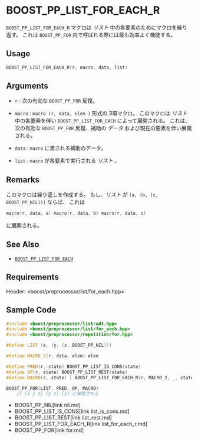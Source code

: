 # BOOST_PP_LIST_FOR_EACH_R

`BOOST_PP_LIST_FOR_EACH_R` マクロは *リスト* 中の各要素のためにマクロを繰り返す。
これは `BOOST_PP_FOR` 内で呼ばれる際には最も効率よく機能する。

## Usage

```cpp
BOOST_PP_LIST_FOR_EACH_R(r, macro, data, list)
```

## Arguments

- `r` :
	次の有効な `BOOST_PP_FOR` 反復。

- `macro` :
	`macro (r, data, elem )` 形式の 3項マクロ。
	このマクロは *リスト* 中の各要素を伴い `BOOST_PP_LIST_FOR_EACH` によって展開される。
	これは、次の有効な `BOOST_PP_FOR` 反復、補助の *データ* および現在の要素を伴い展開される。

- `data` :
	`macro` に渡される補助のデータ。

- `list` :
	`macro` が各要素で実行される *リスト* 。

## Remarks

このマクロは繰り返しを作成する。
もし、*リスト* が `(a, (b, (c, BOOST_PP_NIL)))` ならば、 これは

```cpp
macro(r, data, a) macro(r, data, b) macro(r, data, c)
```

に展開される。

## See Also

- [`BOOST_PP_LIST_FOR_EACH`](list_for_each.md)

## Requirements

Header: &lt;boost/preprocessor/list/for_each.hpp&gt;

## Sample Code

```cpp
#include <boost/preprocessor/list/adt.hpp>
#include <boost/preprocessor/list/for_each.hpp>
#include <boost/preprocessor/repetition/for.hpp>

#define LIST (x, (y, (z, BOOST_PP_NIL)))

#define MACRO_2(r, data, elem) elem

#define PRED(r, state) BOOST_PP_LIST_IS_CONS(state)
#define OP(r, state) BOOST_PP_LIST_REST(state)
#define MACRO(r, state) [ BOOST_PP_LIST_FOR_EACH_R(r, MACRO_2, _, state) ]

BOOST_PP_FOR(LIST, PRED, OP, MACRO)
	// [x y z] [y z] [z] に展開される
```
* BOOST_PP_NIL[link nil.md]
* BOOST_PP_LIST_IS_CONS[link list_is_cons.md]
* BOOST_PP_LIST_REST[link list_rest.md]
* BOOST_PP_LIST_FOR_EACH_R[link list_for_each_r.md]
* BOOST_PP_FOR[link for.md]

